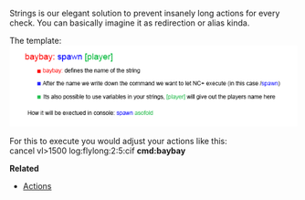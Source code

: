 Strings is our elegant solution to prevent insanely long actions for every check. You can basically imagine it as redirection or alias kinda.

The template:
![StringsExplenation](Resources/StringsExplenation.gif)

For this to execute you would adjust your actions like this:  
cancel vl>1500 log:flylong:2:5:cif **cmd:baybay**

**Related**  
* [Actions](General#actions)
